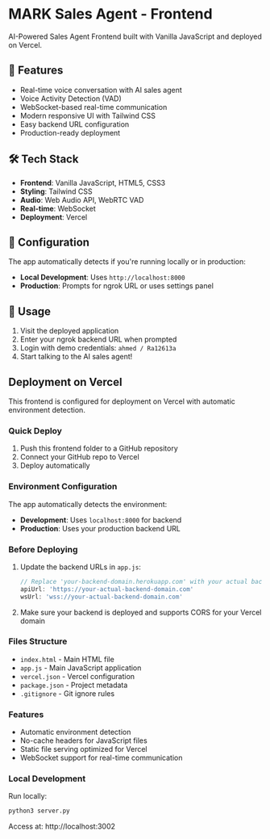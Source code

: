 # MARK Sales Agent - Frontend

AI-Powered Sales Agent Frontend built with Vanilla JavaScript and deployed on Vercel.

## 🚀 Features

- Real-time voice conversation with AI sales agent
- Voice Activity Detection (VAD)
- WebSocket-based real-time communication
- Modern responsive UI with Tailwind CSS
- Easy backend URL configuration
- Production-ready deployment

## 🛠 Tech Stack

- **Frontend**: Vanilla JavaScript, HTML5, CSS3
- **Styling**: Tailwind CSS
- **Audio**: Web Audio API, WebRTC VAD
- **Real-time**: WebSocket
- **Deployment**: Vercel

## 🔧 Configuration

The app automatically detects if you're running locally or in production:

- **Local Development**: Uses `http://localhost:8000`
- **Production**: Prompts for ngrok URL or uses settings panel

## 🎯 Usage

1. Visit the deployed application
2. Enter your ngrok backend URL when prompted
3. Login with demo credentials: `ahmed / Ra12613a`
4. Start talking to the AI sales agent!

## Deployment on Vercel

This frontend is configured for deployment on Vercel with automatic environment detection.

### Quick Deploy

1. Push this frontend folder to a GitHub repository
2. Connect your GitHub repo to Vercel
3. Deploy automatically

### Environment Configuration

The app automatically detects the environment:
- **Development**: Uses `localhost:8000` for backend
- **Production**: Uses your production backend URL

### Before Deploying

1. Update the backend URLs in `app.js`:
   ```javascript
   // Replace 'your-backend-domain.herokuapp.com' with your actual backend URL
   apiUrl: 'https://your-actual-backend-domain.com'
   wsUrl: 'wss://your-actual-backend-domain.com'
   ```

2. Make sure your backend is deployed and supports CORS for your Vercel domain

### Files Structure

- `index.html` - Main HTML file
- `app.js` - Main JavaScript application
- `vercel.json` - Vercel configuration
- `package.json` - Project metadata
- `.gitignore` - Git ignore rules

### Features

- Automatic environment detection
- No-cache headers for JavaScript files
- Static file serving optimized for Vercel
- WebSocket support for real-time communication

### Local Development

Run locally:
```bash
python3 server.py
```

Access at: http://localhost:3002
